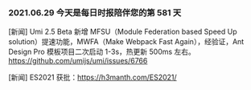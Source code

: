 ### 2021.06.29 今天是每日时报陪伴您的第 581 天

[新闻] Umi 2.5 Beta 新增 MFSU（Module Federation based Speed Up solution）提速功能，MWFA（Make Webpack Fast Again），经验证，Ant Design Pro 模板项目二次启动 1-3s，热更新 500ms 左右。<https://github.com/umijs/umi/issues/6766>

[新闻] ES2021 获批：<https://h3manth.com/ES2021/>
